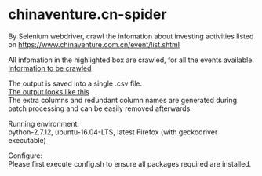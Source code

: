 # chinaventure.cn-spider
By Selenium webdriver, crawl the infomation about investing activities listed on https://www.chinaventure.com.cn/event/list.shtml <br />

All infomation in the highlighted box are crawled, for all the events available. <br />
[Information to be crawled](pics/input.png) <br />

The output is saved into a single .csv file. <br />
[The output looks like this](pics/output.png) <br />
The extra columns and redundant column names are generated during batch processing and can be easily removed afterwards. <br />

Running environment: <br />
python-2.7.12, ubuntu-16.04-LTS, latest Firefox (with geckodriver executable) <br />

Configure: <br />
Please first execute config.sh to ensure all packages required are installed. 
